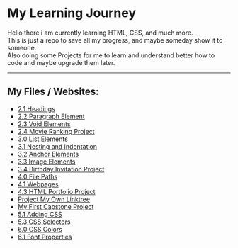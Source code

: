 <html lang="en">
<head>
    <meta charset="UTF-8">
    <meta http-equiv="X-UA-Compatible" content="IE=edge">
    <meta name="viewport" content="width=device-width, initial-scale=1.0">
        <title>My Learning Journey</title>
        <link 
        rel="stylesheet" 
        href="style.css"
        />
</head>
<body>
    <h1>My Learning Journey</h1>
        <p>Hello there i am currently learning HTML, CSS, and much more. 
        <br />
        This is just a repo to save all my progress, and maybe someday show it to someone.<br /> 
        Also doing some Projects for me to learn and understand better how to code and maybe upgrade them later.</p> 
        <hr/>
    <h2>My Files / Websites:</h2>
        <ul>
            <li>
                <a href="2.1 Heading Element/index.html">
                2.1 Headings
                </a>
            <li>
                <a href="2.2 Paragraph Element/index.html">
                2.2 Paragraph Element
                </a>
            <li>
                <a href="2.3 Void Elements/index.html">
                2.3 Void Elements
                </a>
            <li>
                <a href="2.4 Movie Ranking Project/index.html">
                2.4 Movie Ranking Project
                </a>
            <li>
                <a href="3.0 List Elements/index.html">
                3.0 List Elements
                </a>
            <li>
                <a href="3.1 Nesting and Indentation/index.html">
                3.1 Nesting and Indentation
                </a>
            <li>
                <a href="3.2 Anchor Elements/index.html">
                3.2 Anchor Elements
                </a>
            <li>
                <a href="3.3 Image Elements/index.html">
                3.3 Image Elements
                </a>
            <li>
                <a href="3.4 Birthday Invite Project/index.html">
                3.4 Birthday Invitation Project
                </a>
            <li>
                <a href="4.0 File Paths/Folder0/index.html">
                4.0 File Paths
                </a>
            <li>
                <a href="4.1+Webpages/index.html">
                4.1 Webpages
                </a>
            <li>
                <a href="4.3 HTML Porfolio Project/index.html">
                4.3 HTML Portfolio Project
                </a>
            <li>
                <a href="[Project]My Own Linktree/index.html">
                Project My Own Linktree
                </a>
            <li>
                <a href="Capstone Project 1">
                My First Capstone Project
                </a>
            <li>
                <a href="5.1. Adding CSS/index.html">
                5.1 Adding CSS
                </a>
            <li>
                <a href="5.3 CSS Selectors/index.html">
                5.3 CSS Selectors
                </a>
            <li>
                <a href="6.0 CSS Colors/index.html">
                6.0 CSS Colors
                </a>
            <li>
                <a href="6.1+Font+Properties/index.html">
                6.1 Font Properties
                </a>
</body>